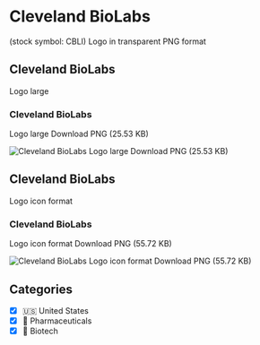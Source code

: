 # Cleveland BioLabs
 (stock symbol: CBLI) Logo in transparent PNG format

## Cleveland BioLabs
 Logo large

### Cleveland BioLabs
 Logo large Download PNG (25.53 KB)

![Cleveland BioLabs
 Logo large Download PNG (25.53 KB)](/img/orig/CBLI_BIG-e4d6ea2a.png)

## Cleveland BioLabs
 Logo icon format

### Cleveland BioLabs
 Logo icon format Download PNG (55.72 KB)

![Cleveland BioLabs
 Logo icon format Download PNG (55.72 KB)](/img/orig/CBLI-9c0047a3.png)



## Categories
- [x] 🇺🇸 United States
- [x] 💊 Pharmaceuticals
- [x] 🧬 Biotech
